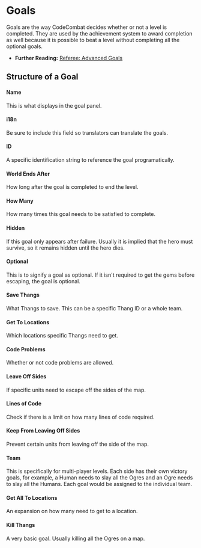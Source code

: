 # Goals
Goals are the way CodeCombat decides whether or not a level is completed. They are used by the achievement system to award completion as well because it is possible to beat a level without completing all the optional goals.
* **Further Reading:** [Referee: Advanced Goals](https://github.com/codecombat/codecombat/wiki/Referee-Scripting)

## Structure of a Goal
#### Name
This is what displays in the goal panel.
#### i18n
Be sure to include this field so translators can translate the goals.
#### ID
A specific identification string to reference the goal programatically.
#### World Ends After
How long after the goal is completed to end the level.
#### How Many
How many times this goal needs to be satisfied to complete.
#### Hidden
If this goal only appears after failure. Usually it is implied that the hero must survive, so it remains hidden until the hero dies. 
#### Optional
This is to signify a goal as optional. If it isn't required to get the gems before escaping, the goal is optional.
#### Save Thangs
What Thangs to save. This can be a specific Thang ID or a whole team.
#### Get To Locations
Which locations specific Thangs need to get.
#### Code Problems
Whether or not code problems are allowed.
#### Leave Off Sides
If specific units need to escape off the sides of the map.
#### Lines of Code
Check if there is a limit on how many lines of code required.
#### Keep From Leaving Off Sides
Prevent certain units from leaving off the side of the map.
#### Team
This is specifically for multi-player levels. Each side has their own victory goals, for example, a Human needs to slay all the Ogres and an Ogre needs to slay all the Humans. Each goal would be assigned to the individual team.
#### Get All To Locations
An expansion on how many need to get to a location.
#### Kill Thangs
A very basic goal. Usually killing all the Ogres on a map.